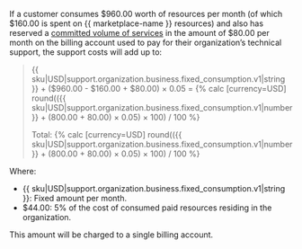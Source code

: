 If a customer consumes $960.00 worth of resources per month (of which $160.00 is spent on {{ marketplace-name }} resources) and also has reserved a [committed volume of services](../../billing/concepts/cvos.md) in the amount of $80.00 per month on the billing account used to pay for their organization’s technical support, the support costs will add up to:

> {{ sku|USD|support.organization.business.fixed_consumption.v1|string }} + ($960.00 - $160.00 + $80.00) × 0.05 = {% calc [currency=USD] round(({{ sku|USD|support.organization.business.fixed_consumption.v1|number }} + (800.00 + 80.00) × 0.05) × 100) / 100 %}
> 
> Total: {% calc [currency=USD] round(({{ sku|USD|support.organization.business.fixed_consumption.v1|number }} + (800.00 + 80.00) × 0.05) × 100) / 100 %}

Where:
* {{ sku|USD|support.organization.business.fixed_consumption.v1|string }}: Fixed amount per month.
* $44.00: 5% of the cost of consumed paid resources residing in the organization.

This amount will be charged to a single billing account.